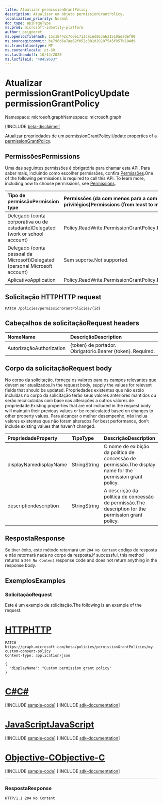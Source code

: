 ```yaml
---
title: Atualizar permissionGrantPolicy
description: Atualizar um objeto permissionGrantPolicy.
localization_priority: Normal
doc_type: apiPageType
ms.prod: microsoft-identity-platform
author: psignoret
ms.openlocfilehash: 1bc18442c7c6e1713ca1ed863a631519aeadef00
ms.sourcegitcommit: be796d6a7ae62f052c381d20207545f057b184d9
ms.translationtype: MT
ms.contentlocale: pt-BR
ms.lasthandoff: 10/14/2020
ms.locfileid: "48459603"
---
```

# <a name="update-permissiongrantpolicy"></a><span data-ttu-id="5a896-103">Atualizar permissionGrantPolicy</span><span class="sxs-lookup"><span data-stu-id="5a896-103">Update permissionGrantPolicy</span></span>

<span data-ttu-id="5a896-104">Namespace: microsoft.graph</span><span class="sxs-lookup"><span data-stu-id="5a896-104">Namespace: microsoft.graph</span></span>

[!INCLUDE [beta-disclaimer](../../includes/beta-disclaimer.md)]

<span data-ttu-id="5a896-105">Atualizar propriedades de um  [permissionGrantPolicy](../resources/permissiongrantpolicy.md).</span><span class="sxs-lookup"><span data-stu-id="5a896-105">Update properties of a  [permissionGrantPolicy](../resources/permissiongrantpolicy.md).</span></span>

## <a name="permissions"></a><span data-ttu-id="5a896-106">Permissões</span><span class="sxs-lookup"><span data-stu-id="5a896-106">Permissions</span></span>

<span data-ttu-id="5a896-p101">Uma das seguintes permissões é obrigatória para chamar esta API. Para saber mais, incluindo como escolher permissões, confira [Permissões](/graph/permissions-reference).</span><span class="sxs-lookup"><span data-stu-id="5a896-p101">One of the following permissions is required to call this API. To learn more, including how to choose permissions, see [Permissions](/graph/permissions-reference).</span></span>

| <span data-ttu-id="5a896-109">Tipo de permissão</span><span class="sxs-lookup"><span data-stu-id="5a896-109">Permission type</span></span>                        | <span data-ttu-id="5a896-110">Permissões (da com menos para a com mais privilégios)</span><span class="sxs-lookup"><span data-stu-id="5a896-110">Permissions (from least to most privileged)</span></span> |
|:---------------------------------------|:--------------------------------------------|
| <span data-ttu-id="5a896-111">Delegado (conta corporativa ou de estudante)</span><span class="sxs-lookup"><span data-stu-id="5a896-111">Delegated (work or school account)</span></span>     | <span data-ttu-id="5a896-112">Policy.ReadWrite.PermissionGrant</span><span class="sxs-lookup"><span data-stu-id="5a896-112">Policy.ReadWrite.PermissionGrant</span></span> |
| <span data-ttu-id="5a896-113">Delegado (conta pessoal da Microsoft)</span><span class="sxs-lookup"><span data-stu-id="5a896-113">Delegated (personal Microsoft account)</span></span> | <span data-ttu-id="5a896-114">Sem suporte.</span><span class="sxs-lookup"><span data-stu-id="5a896-114">Not supported.</span></span> |
| <span data-ttu-id="5a896-115">Aplicativo</span><span class="sxs-lookup"><span data-stu-id="5a896-115">Application</span></span>                            | <span data-ttu-id="5a896-116">Policy.ReadWrite.PermissionGrant</span><span class="sxs-lookup"><span data-stu-id="5a896-116">Policy.ReadWrite.PermissionGrant</span></span> |

## <a name="http-request"></a><span data-ttu-id="5a896-117">Solicitação HTTP</span><span class="sxs-lookup"><span data-stu-id="5a896-117">HTTP request</span></span>

<!-- { "blockType": "ignored" } -->

```http
PATCH /policies/permissionGrantPolicies/{id}
```

## <a name="request-headers"></a><span data-ttu-id="5a896-118">Cabeçalhos de solicitação</span><span class="sxs-lookup"><span data-stu-id="5a896-118">Request headers</span></span>

| <span data-ttu-id="5a896-119">Nome</span><span class="sxs-lookup"><span data-stu-id="5a896-119">Name</span></span>           | <span data-ttu-id="5a896-120">Descrição</span><span class="sxs-lookup"><span data-stu-id="5a896-120">Description</span></span>                |
|:---------------|:---------------------------|
| <span data-ttu-id="5a896-121">Autorização</span><span class="sxs-lookup"><span data-stu-id="5a896-121">Authorization</span></span>  | <span data-ttu-id="5a896-p102">{token} de portador. Obrigatório.</span><span class="sxs-lookup"><span data-stu-id="5a896-p102">Bearer {token}. Required.</span></span>  |

## <a name="request-body"></a><span data-ttu-id="5a896-124">Corpo da solicitação</span><span class="sxs-lookup"><span data-stu-id="5a896-124">Request body</span></span>

<span data-ttu-id="5a896-125">No corpo da solicitação, forneça os valores para os campos relevantes que devem ser atualizados.</span><span class="sxs-lookup"><span data-stu-id="5a896-125">In the request body, supply the values for relevant fields that should be updated.</span></span> <span data-ttu-id="5a896-126">Propriedades existentes que não estão incluídas no corpo da solicitação terão seus valores anteriores mantidos ou serão recalculadas com base nas alterações a outros valores de propriedade.</span><span class="sxs-lookup"><span data-stu-id="5a896-126">Existing properties that are not included in the request body will maintain their previous values or be recalculated based on changes to other property values.</span></span> <span data-ttu-id="5a896-127">Para alcançar o melhor desempenho, não inclua valores existentes que não foram alterados.</span><span class="sxs-lookup"><span data-stu-id="5a896-127">For best performance, don't include existing values that haven't changed.</span></span>

| <span data-ttu-id="5a896-128">Propriedade</span><span class="sxs-lookup"><span data-stu-id="5a896-128">Property</span></span>     | <span data-ttu-id="5a896-129">Tipo</span><span class="sxs-lookup"><span data-stu-id="5a896-129">Type</span></span> |<span data-ttu-id="5a896-130">Descrição</span><span class="sxs-lookup"><span data-stu-id="5a896-130">Description</span></span>|
|:---------------|:--------|:----------|
| <span data-ttu-id="5a896-131">displayName</span><span class="sxs-lookup"><span data-stu-id="5a896-131">displayName</span></span> | <span data-ttu-id="5a896-132">String</span><span class="sxs-lookup"><span data-stu-id="5a896-132">String</span></span> |<span data-ttu-id="5a896-133">O nome de exibição da política de concessão de permissão.</span><span class="sxs-lookup"><span data-stu-id="5a896-133">The display name for the permission grant policy.</span></span>|
| <span data-ttu-id="5a896-134">description</span><span class="sxs-lookup"><span data-stu-id="5a896-134">description</span></span> |<span data-ttu-id="5a896-135">String</span><span class="sxs-lookup"><span data-stu-id="5a896-135">String</span></span>| <span data-ttu-id="5a896-136">A descrição da política de concessão de permissão.</span><span class="sxs-lookup"><span data-stu-id="5a896-136">The description for the permission grant policy.</span></span>|

## <a name="response"></a><span data-ttu-id="5a896-137">Resposta</span><span class="sxs-lookup"><span data-stu-id="5a896-137">Response</span></span>

<span data-ttu-id="5a896-138">Se tiver êxito, este método retornará um `204 No Content` código de resposta e não retornará nada no corpo da resposta.</span><span class="sxs-lookup"><span data-stu-id="5a896-138">If successful, this method returns a `204 No Content` response code and does not return anything in the response body.</span></span>

## <a name="examples"></a><span data-ttu-id="5a896-139">Exemplos</span><span class="sxs-lookup"><span data-stu-id="5a896-139">Examples</span></span>

### <a name="request"></a><span data-ttu-id="5a896-140">Solicitação</span><span class="sxs-lookup"><span data-stu-id="5a896-140">Request</span></span>

<span data-ttu-id="5a896-141">Este é um exemplo de solicitação.</span><span class="sxs-lookup"><span data-stu-id="5a896-141">The following is an example of the request.</span></span>


# <a name="http"></a>[<span data-ttu-id="5a896-142">HTTP</span><span class="sxs-lookup"><span data-stu-id="5a896-142">HTTP</span></span>](#tab/http)
<!-- {
  "blockType": "request",
  "name": "update_permissiongrantpolicy"
}-->

```msgraph-interactive
PATCH https://graph.microsoft.com/beta/policies/permissionGrantPolicies/my-custom-consent-policy
Content-Type: application/json

{
  "displayName": "Custom permission grant policy"
}
```
# <a name="c"></a>[<span data-ttu-id="5a896-143">C#</span><span class="sxs-lookup"><span data-stu-id="5a896-143">C#</span></span>](#tab/csharp)
[!INCLUDE [sample-code](../includes/snippets/csharp/update-permissiongrantpolicy-csharp-snippets.md)]
[!INCLUDE [sdk-documentation](../includes/snippets/snippets-sdk-documentation-link.md)]

# <a name="javascript"></a>[<span data-ttu-id="5a896-144">JavaScript</span><span class="sxs-lookup"><span data-stu-id="5a896-144">JavaScript</span></span>](#tab/javascript)
[!INCLUDE [sample-code](../includes/snippets/javascript/update-permissiongrantpolicy-javascript-snippets.md)]
[!INCLUDE [sdk-documentation](../includes/snippets/snippets-sdk-documentation-link.md)]

# <a name="objective-c"></a>[<span data-ttu-id="5a896-145">Objective-C</span><span class="sxs-lookup"><span data-stu-id="5a896-145">Objective-C</span></span>](#tab/objc)
[!INCLUDE [sample-code](../includes/snippets/objc/update-permissiongrantpolicy-objc-snippets.md)]
[!INCLUDE [sdk-documentation](../includes/snippets/snippets-sdk-documentation-link.md)]

---


### <a name="response"></a><span data-ttu-id="5a896-146">Resposta</span><span class="sxs-lookup"><span data-stu-id="5a896-146">Response</span></span>

<!-- {
  "blockType": "response",
  "truncated": true,
  "@odata.type": "microsoft.graph.permissionGrantPolicy",
  "isCollection": false
} -->

```http
HTTP/1.1 204 No Content
```
